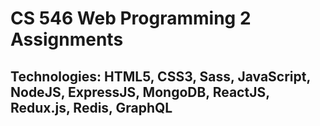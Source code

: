 # CS 546 Web Programming 2 Assignments

## Technologies: HTML5, CSS3, Sass, JavaScript, NodeJS, ExpressJS, MongoDB, ReactJS, Redux.js, Redis, GraphQL
